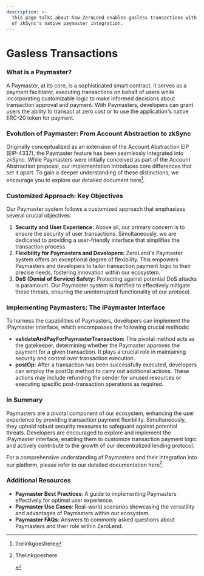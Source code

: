 ```yaml
---
description: >-
  This page talks about how ZeroLend enables gasless transactions with the help
  of zkSync's native paymaster integration.
---
```


# Gasless Transactions

### **What is a Paymaster?**

A Paymaster, at its core, is a sophisticated smart contract. It serves as a payment facilitator, executing transactions on behalf of users while incorporating customizable logic to make informed decisions about transaction approval and payment. With Paymasters, developers can grant users the ability to transact at zero cost or to use the application's native ERC-20 token for payment.

### **Evolution of Paymaster: From Account Abstraction to zkSync**

Originally conceptualized as an extension of the Account Abstraction EIP (EIP-4337), the Paymaster feature has been seamlessly integrated into zkSync. While Paymasters were initially conceived as part of the Account Abstraction proposal, our implementation introduces core differences that set it apart. To gain a deeper understanding of these distinctions, we encourage you to explore our detailed document here[^1].

### **Customized Approach: Key Objectives**

Our Paymaster system follows a customized approach that emphasizes several crucial objectives:

1. **Security and User Experience:** Above all, our primary concern is to ensure the security of user transactions. Simultaneously, we are dedicated to providing a user-friendly interface that simplifies the transaction process.
2. **Flexibility for Paymasters and Developers:** ZeroLend's Paymaster system offers an exceptional degree of flexibility. This empowers Paymasters and developers to tailor transaction payment logic to their precise needs, fostering innovation within our ecosystem.
3. **DoS (Denial of Service) Safety:** Protecting against potential DoS attacks is paramount. Our Paymaster system is fortified to effectively mitigate these threats, ensuring the uninterrupted functionality of our protocol.

### **Implementing Paymasters: The IPaymaster Interface**

To harness the capabilities of Paymasters, developers can implement the IPaymaster interface, which encompasses the following crucial methods:

* **validateAndPayForPaymasterTransaction:** This pivotal method acts as the gatekeeper, determining whether the Paymaster approves the payment for a given transaction. It plays a crucial role in maintaining security and control over transaction execution.
* **postOp:** After a transaction has been successfully executed, developers can employ the postOp method to carry out additional actions. These actions may include refunding the sender for unused resources or executing specific post-transaction operations as required.

### **In Summary**

Paymasters are a pivotal component of our ecosystem, enhancing the user experience by providing transaction payment flexibility. Simultaneously, they uphold robust security measures to safeguard against potential threats. Developers are encouraged to explore and implement the IPaymaster interface, enabling them to customize transaction payment logic and actively contribute to the growth of our decentralized lending protocol.

For a comprehensive understanding of Paymasters and their integration into our platform, please refer to our detailed documentation here[^2].

### **Additional Resources**

* **Paymaster Best Practices**: A guide to implementing Paymasters effectively for optimal user experience.
* **Paymaster Use Cases**: Real-world scenarios showcasing the versatility and advantages of Paymasters within our ecosystem.
* **Paymaster FAQs**: Answers to commonly asked questions about Paymasters and their role within ZeroLend.

[^1]: thelinkgoeshere

[^2]: Thelinkgoeshere

    &#x20;&#x20;
